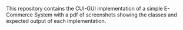 This repository contains the CUI-GUI implementation of a simple E-Commerce System 
with a pdf of screenshots showing the classes and expected output of each implementation.
